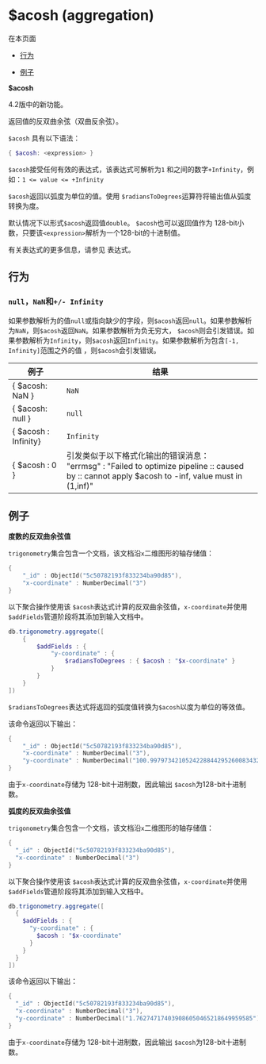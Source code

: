 # [ ](#)$acosh (aggregation)

[]()

在本页面

*   [行为](#behavior)

*   [例子](#examples)

**$acosh**

4.2版中的新功能。

返回值的反双曲余弦（双曲反余弦）。

`$acosh` 具有以下语法：

```powershell
{ $acosh: <expression> }
```

`$acosh`接受任何有效的表达式，该表达式可解析为`1` 和之间的数字`+Infinity`，例如：`1 <= value <= +Infinity`

`$acosh`返回以弧度为单位的值。使用 `$radiansToDegrees`运算符将输出值从弧度转换为度。

默认情况下以形式`$acosh`返回值`double`。 `$acosh`也可以返回值作为 128-bit小数，只要该`<expression>`解析为一个128-bit的十进制值。

有关表达式的更多信息，请参见 表达式。

## 行为

### `null`，`NaN`和`+/- Infinity`

如果参数解析为的值`null`或指向缺少的字段，则`$acosh`返回`null`。如果参数解析为`NaN`，则`$acosh`返回`NaN`。如果参数解析为负无穷大， `$acosh`则会引发错误。如果参数解析为`Infinity`，则`$acosh`返回`Infinity`。如果参数解析为包含`[-1, Infinity]`范围之外的值 ，则`$acosh`会引发错误。 

| 例子                 | 结果                                                         |
| -------------------- | ------------------------------------------------------------ |
| { $acosh: NaN }      | `NaN`                                                        |
| { $acosh: null }     | `null`                                                       |
| { $acosh : Infinity} | `Infinity`                                                   |
| { $acosh : 0 }       | 引发类似于以下格式化输出的错误消息：<br />"errmsg" :   "Failed to optimize pipeline :: caused by :: cannot   apply $acosh to -inf, value must in (1,inf)" |

## 例子

**度数的反双曲余弦值**

`trigonometry`集合包含一个文档，该文档沿`x`二维图形的轴存储值：

```powershell
{
    "_id" : ObjectId("5c50782193f833234ba90d85"),
    "x-coordinate" : NumberDecimal("3")
}
```

以下聚合操作使用该 `$acosh`表达式计算的反双曲余弦值，`x-coordinate`并使用`$addFields`管道阶段将其添加到输入文档中。

```powershell
db.trigonometry.aggregate([
    {
        $addFields : {
            "y-coordinate" : {
                $radiansToDegrees : { $acosh : "$x-coordinate" }
            }
        }
    }
])
```

`$radiansToDegrees`表达式将返回的弧度值转换为`$acosh`以度为单位的等效值。

该命令返回以下输出：

```powershell
{
    "_id" : ObjectId("5c50782193f833234ba90d85"),
    "x-coordinate" : NumberDecimal("3"),
    "y-coordinate" : NumberDecimal("100.9979734210524228844295260083432")
}
```

由于`x-coordinate`存储为 128-bit十进制数，因此输出 `$acosh`为128-bit十进制数。

**弧度的反双曲余弦值**

`trigonometry`集合包含一个文档，该文档沿`x`二维图形的轴存储值：

```powershell
{
  "_id" : ObjectId("5c50782193f833234ba90d85"),
  "x-coordinate" : NumberDecimal("3")
}
```

以下聚合操作使用该 `$acosh`表达式计算的反双曲余弦值，`x-coordinate`并使用`$addFields`管道阶段将其添加到输入文档中。

```powershell
db.trigonometry.aggregate([
  {
    $addFields : {
      "y-coordinate" : {
        $acosh : "$x-coordinate"
      }
    }
  }
])
```

该命令返回以下输出：

```powershell
{
  "_id" : ObjectId("5c50782193f833234ba90d85"),
  "x-coordinate" : NumberDecimal("3"),
  "y-coordinate" : NumberDecimal("1.762747174039086050465218649959585")
}
```

由于`x-coordinate`存储为 128-bit十进制数，因此输出 `$acosh`为128-bit十进制数。